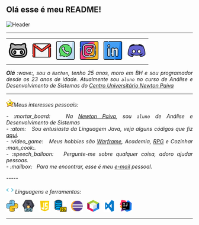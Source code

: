 Olá esse é meu README!
-----

<div>
<img align="center" alt="Header" src="https://github.com/Carlait/Carlait/blob/main/IMG%20GitHub/Github%20Header.gif?raw=true"/>
</div>

-----

<div align="center">
<table>
<tr>
 <td align="center" colspan="11"></td>
</tr> 
<tr>
<td><a href="https://github.com/Carlait" target="_blank"><img src="https://github.com/Carlait/Carlait/blob/main/IMG%20GitHub/GitHub.png?raw=true" width="50px" height="50px"/></a>
</td>
<td><a href="mailto:carlaitbr@gmail.com" target="_blank"><img src="https://github.com/Carlait/Carlait/blob/main/IMG%20GitHub/Gmail.png?raw=true" width="50px" height="50px"/></a>
</td>
<td><a href="https://wa.me/5531989651027" target="_blank"><img src="https://github.com/Carlait/Carlait/blob/main/IMG%20GitHub/Whats.png?raw=true" width="50px" height="50px"/></a>
</td>
<td><a href="https://www.instagram.com/nathancarlait/" target="_blank"><img src="https://github.com/Carlait/Carlait/blob/main/IMG%20GitHub/Insta.png?raw=true" width="50px" height="50px"/></a>
</td>
<td><a href="https://www.linkedin.com/in/nathancarlait/" target="_blank"><img src="https://github.com/Carlait/Carlait/blob/main/IMG%20GitHub/Linkedin.png?raw=true" width="50px" height="50px"/></a>
</td>
<!--<td><a href="https://slack.com/app_redirect?channel=UVD9N6VCL"><img src="https://github.com/Carlait/Carlait/blob/main/img/slack.png?raw=true" width="50px" height="50px"/></a>
</td>-->
<td><a href="https://discordapp.com/users/852661263300427796" target="_blank"><img src="https://github.com/Carlait/Carlait/blob/main/IMG%20GitHub/Disc.png?raw=true" width="50px" height="50px"/></a>
</td>
</tr>
<tr>
 <td align="center" colspan="11"></td>
</tr> 
</table>

</div>
<div align="justify">
<i><b>Olá</b> :wave:, sou o <code>Nathan</code>, tenho 25 anos, moro em BH e sou programador desde os 23 anos de idade. Atualmente sou <code>aluno</code> no curso de Análise e Desenvolvimento de Sistemas do <a href="https://newtonpaiva.br/" target="_blank">Centro Universitário Newton Paiva</a>
</div>

-----
<div>
<div>
</div>

<img height="20" alt="GIF" src="https://github.com/Carlait/Carlait/blob/main/IMG%20GitHub/Star.gif?raw=true"/>Meus interesses pessoais:

<div align="justify">
<p> 
- :mortar_board: &nbsp; Na <a href="https://newtonpaiva.br/" target="_blank">Newton Paiva</a>, sou <code>aluno</code> de Análise e Desenvolvimento de Sistemas<br />
- :atom: &nbsp; Sou entusiasta da Linguagem Java, veja alguns códigos que fiz <a href="https://github.com/Carlait/Java" target="_blank">aqui</a>.<br />
- :video_game: &nbsp; Meus hobbies são <a href="https://www.warframe.com/pt-br" target="_blank">Warframe</a>, Academia</a>, <a href="https://dnd.wizards.com/pt-BR" target="_blank">RPG</a> e Cozinhar :man_cook:.<br />
- :speech_balloon: &nbsp; Pergunte-me sobre qualquer coisa, adoro ajudar pessoas.<br />
- :mailbox: &nbsp; Para me encontrar, esse é meu <a href="mailto:carlaitbr@gmail.com" target="_blank">e-mail</a> pessoal.<br />
</p>
</div>
</div>
-----

<div>

<img height="20" alt="GIF" src="https://github.com/Carlait/Carlait/blob/main/IMG%20GitHub/Skills.gif?raw=true"/>&nbsp;Linguagens e ferramentas:

<code><a href="https://www.python.org/" target="_blank"><img width="32" height="32" src="https://github.com/Carlait/Carlait/blob/main/IMG%20GitHub/Python.png?raw=true"/></a></code>
&nbsp; 
<code><a href="https://www.java.com/pt-BR/" target="_blank"><img width="32" height="32" src="https://github.com/Carlait/Carlait/blob/main/IMG%20GitHub/Java.png?raw=true"/></a></code>
&nbsp; 
<code><a href="https://www.w3schools.com/js/" target="_blank"><img width="32" height="32" src="https://github.com/Carlait/Carlait/blob/main/IMG%20GitHub/JavaScript.png?raw=true"/></a></code>
&nbsp; 
<code><a href="https://www.mysql.com/" target="_blank"><img width="32" height="32" src="https://github.com/Carlait/Carlait/blob/main/IMG%20GitHub/SQL.png?raw=true"/></a></code>
&nbsp; 
<code><a href="https://www.eclipse.org/downloads/" target="_blank"><img width="32" height="32" src="https://github.com/Carlait/Carlait/blob/main/IMG%20GitHub/Eclipse.png?raw=true"/></a></code>
&nbsp; 
<code><a href="https://netbeans.apache.org/" target="_blank"><img width="32" height="32" src="https://github.com/Carlait/Carlait/blob/main/IMG%20GitHub/NetBeans.png?raw=true"/></a></code>
&nbsp;
<code><a href="https://code.visualstudio.com/" target="_blank"><img width="32" height="32" src="https://github.com/Carlait/Carlait/blob/main/IMG%20GitHub/Vscode.png?raw=true"/></a></code>
&nbsp;
<code><a href="https://www.jetbrains.com/idea/" target="_blank"><img width="32" height="32" src="https://github.com/Carlait/Carlait/blob/main/IMG%20GitHub/InteliJ.png?raw=true"/></a></code>
&nbsp;

-----
